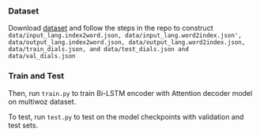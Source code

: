 ### Dataset

Download [dataset](https://github.com/budzianowski/multiwoz) and follow the steps in the repo to construct ``data/input_lang.index2word.json, data/input_lang.word2index.json', data/output_lang.index2word.json, data/output_lang.word2index.json, data/train_dials.json, and data/test_dials.json and data/val_dials.json``

### Train and Test

Then, run ``train.py`` to train Bi-LSTM encoder with Attention decoder model on multiwoz dataset.

To test, run ``test.py`` to test on the model checkpoints with validation and test sets.

